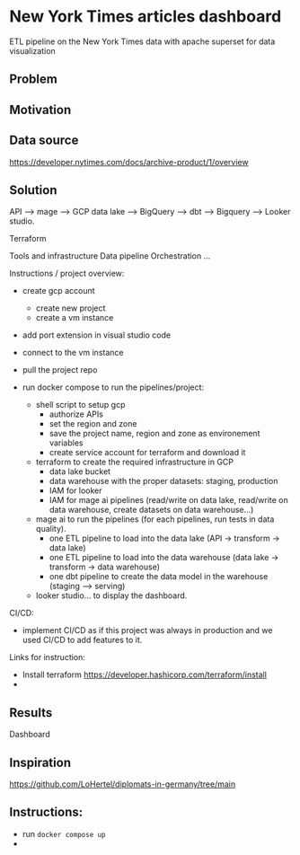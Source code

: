 # New York Times articles dashboard
ETL pipeline on the New York Times data with apache superset for data visualization


## Problem

## Motivation

## Data source

https://developer.nytimes.com/docs/archive-product/1/overview

## Solution

API --> mage --> GCP data lake --> BigQuery --> dbt --> Bigquery --> Looker studio.

Terraform


Tools and infrastructure
Data pipeline
Orchestration
...



Instructions / project overview:

- create gcp account
	- create new project
	- create a vm instance
	
	
- add port extension in visual studio code
- connect to the vm instance
- pull the project repo
- run docker compose to run the pipelines/project:
    - shell script to setup gcp
      - authorize APIs
      - set the region and zone
      - save the project name, region and zone as environement variables
      - create service account for terraform and download it 
	- terraform to create the required infrastructure in GCP
		- data lake bucket
		- data warehouse with the proper datasets: staging, production
		- IAM for looker
		- IAM for mage ai pipelines (read/write on data lake, read/write on data warehouse, create datasets on data warehouse...)
	- mage ai to run the pipelines (for each pipelines, run tests in data quality).
		- one ETL pipeline to load into the data lake (API -> transform -> data lake)
		- one ETL pipeline to load into the data warehouse (data lake -> transform -> data warehouse)
		- one dbt pipeline to create the data model in the warehouse (staging --> serving)
	- looker studio... to display the dashboard.
	
	
CI/CD:
- implement CI/CD as if this project was always in production and we used CI/CD to add features to it.

Links for instruction:
- Install terraform https://developer.hashicorp.com/terraform/install
- 


## Results
Dashboard

## Inspiration
https://github.com/LoHertel/diplomats-in-germany/tree/main


## Instructions:
- run `docker compose up`
- 
